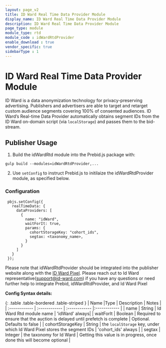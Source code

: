 ```yaml
---
layout: page_v2
title: ID Ward Real Time Data Provider Module
display_name: ID Ward Real Time Data Provider Module
description: ID Ward Real Time Data Provider Module
page_type: module
module_type: rtd
module_code : idWardRtdProvider
enable_download : true
vendor_specific: true
sidebarType : 1
---
```


# ID Ward Real Time Data Provider Module

ID Ward is a data anonymization technology for privacy-preserving advertising. Publishers and advertisers are able to target and retarget custom audience segments covering 100% of consented audiences.
ID Ward’s Real-time Data Provider automatically obtains segment IDs from the ID Ward on-domain script (via `localStorage`) and passes them to the bid-stream.

## Publisher Usage

1) Build the idWardRtd module into the Prebid.js package with:

```
gulp build --modules=idWardRtdProvider,...
```

2) Use `setConfig` to instruct Prebid.js to initilaize the idWardRtdProvider module, as specified below.

### Configuration

```
 pbjs.setConfig({
   realTimeData: {
     dataProviders: [
       {
         name: "idWard",
         waitForIt: true,
         params: {
           cohortStorageKey: "cohort_ids",
           segtax: <taxonomy_name>,           
         }
       }
     ]
   }
 });
```

Please note that idWardRtdProvider should be integrated into the publisher website along with the [ID Ward Pixel](https://publishers-web.id-ward.com/pixel-integration).
Please reach out to Id Ward representative(<support@id-ward.com>) if you have any questions or need further help to integrate Prebid, idWardRtdProvider, and Id Ward Pixel

**Config Syntax details:**

{: .table .table-bordered .table-striped }
| Name  |Type | Description   | Notes  |
| :------------ | :------------ | :------------ |:------------ |
| name | String | Id Ward Rtd module name | 'idWard' always|
| waitForIt | Boolean | Required to ensure that the auction is delayed until prefetch is complete | Optional. Defaults to false |
| cohortStorageKey | String | the `localStorage` key, under which Id Ward Pixel stores the segment IDs | 'cohort_ids' always |
| segtax | Integer | the taxonomy for Id Ward | Getting this value is in progress, once done this will become optional |
